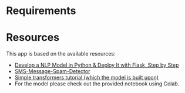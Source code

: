 # Requirements


# Resources

This app is based on the available resources:
- [Develop a NLP Model in Python & Deploy It with Flask, Step by Step](https://towardsdatascience.com/develop-a-nlp-model-in-python-deploy-it-with-flask-step-by-step-744f3bdd7776)
- [SMS-Message-Spam-Detector](https://github.com/susanli2016/SMS-Message-Spam-Detector)
- [Simple transformers tutorial (which the model is built upon)](https://medium.com/swlh/simple-transformers-multi-class-text-classification-with-bert-roberta-xlnet-xlm-and-8b585000ce3a)
- For the model please check out the provided notebook using Colab.
